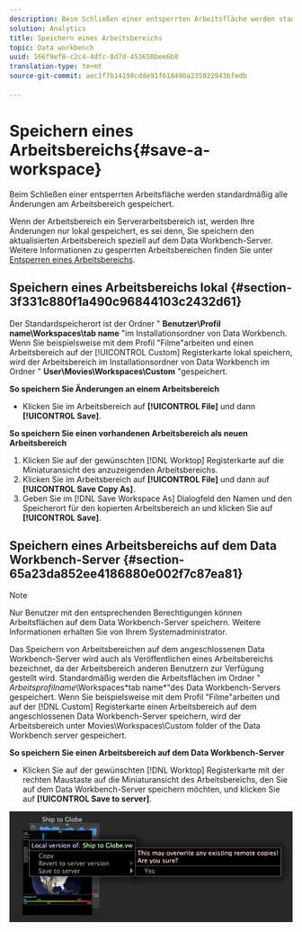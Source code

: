 ```yaml
---
description: Beim Schließen einer entsperrten Arbeitsfläche werden standardmäßig alle Änderungen am Arbeitsbereich gespeichert.
solution: Analytics
title: Speichern eines Arbeitsbereichs
topic: Data workbench
uuid: 166f9ef8-c2c4-4dfc-8d7d-453650bee6b8
translation-type: tm+mt
source-git-commit: aec1f7b14198cdde91f61d490a235022943bfedb

---
```



# Speichern eines Arbeitsbereichs{#save-a-workspace}

Beim Schließen einer entsperrten Arbeitsfläche werden standardmäßig alle Änderungen am Arbeitsbereich gespeichert.

Wenn der Arbeitsbereich ein Serverarbeitsbereich ist, werden Ihre Änderungen nur lokal gespeichert, es sei denn, Sie speichern den aktualisierten Arbeitsbereich speziell auf dem Data Workbench-Server. Weitere Informationen zu gesperrten Arbeitsbereichen finden Sie unter [Entsperren eines Arbeitsbereichs](../../../home/c-get-started/c-work-worksp/c-unlock-wksp.md#concept-18ada952aecf45c79a806b31b294023e).

## Speichern eines Arbeitsbereichs lokal {#section-3f331c880f1a490c96844103c2432d61}

Der Standardspeicherort ist der Ordner &quot; **Benutzer\Profil name\Workspaces\tab name** &quot;im Installationsordner von Data Workbench. Wenn Sie beispielsweise mit dem Profil &quot;Filme&quot;arbeiten und einen Arbeitsbereich auf der [!UICONTROL Custom] Registerkarte lokal speichern, wird der Arbeitsbereich im Installationsordner von Data Workbench im Ordner &quot; **User\Movies\Workspaces\Custom** &quot;gespeichert.

**So speichern Sie Änderungen an einem Arbeitsbereich**

* Klicken Sie im Arbeitsbereich auf **[!UICONTROL File]** und dann **[!UICONTROL Save]**.

**So speichern Sie einen vorhandenen Arbeitsbereich als neuen Arbeitsbereich**

1. Klicken Sie auf der gewünschten [!DNL Worktop] Registerkarte auf die Miniaturansicht des anzuzeigenden Arbeitsbereichs.
1. Klicken Sie im Arbeitsbereich auf **[!UICONTROL File]** und dann auf **[!UICONTROL Save Copy As]**.
1. Geben Sie im [!DNL Save Workspace As] Dialogfeld den Namen und den Speicherort für den kopierten Arbeitsbereich an und klicken Sie auf **[!UICONTROL Save]**.

## Speichern eines Arbeitsbereichs auf dem Data Workbench-Server {#section-65a23da852ee4186880e002f7c87ea81}

>[!NOTE]
>
>Nur Benutzer mit den entsprechenden Berechtigungen können Arbeitsflächen auf dem Data Workbench-Server speichern. Weitere Informationen erhalten Sie von Ihrem Systemadministrator.

Das Speichern von Arbeitsbereichen auf dem angeschlossenen Data Workbench-Server wird auch als Veröffentlichen eines Arbeitsbereichs bezeichnet, da der Arbeitsbereich anderen Benutzern zur Verfügung gestellt wird. Standardmäßig werden die Arbeitsflächen im Ordner &quot; *Arbeitsprofilname*\Workspaces\*tab name*&quot;des Data Workbench-Servers gespeichert. Wenn Sie beispielsweise mit dem Profil &quot;Filme&quot;arbeiten und auf der [!DNL Custom] Registerkarte einen Arbeitsbereich auf dem angeschlossenen Data Workbench-Server speichern, wird der Arbeitsbereich unter Movies\Workspaces\Custom folder of the Data Workbench server gespeichert.

**So speichern Sie einen Arbeitsbereich auf dem Data Workbench-Server**

* Klicken Sie auf der gewünschten [!DNL Worktop] Registerkarte mit der rechten Maustaste auf die Miniaturansicht des Arbeitsbereichs, den Sie auf dem Data Workbench-Server speichern möchten, und klicken Sie auf **[!UICONTROL Save to server]**.

![](assets/mnu_workspaceManager_SaveToServerwksp.png)

